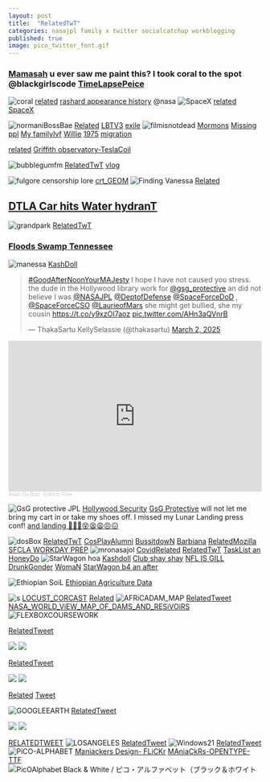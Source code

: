 ```yaml
---
layout: post
title:  "RelatedTwT"
categories: nasajpl family x twitter socialcatchup workblogging 
published: true
image: pico_twitter_font.gif
---
```

### [Mamasah](https://x.com/thakasartu/status/1678932886790066176) u ever saw me paint this? I took coral to the spot @blackgirlscode [TimeLapsePeice](https://youtu.be/7TRStCd7qYU?si=XWNzLoGpCvW_pHqW)
![coral](https://pbs.twimg.com/media/GDmkAeWaYAAjWNN?format=jpg&name=medium)
[related](https://x.com/BubbleGumPop510/status/1745606708825878951) [rashard appearance history](https://x.com/BubbleGumPop510/status/1747698287422169481) 
@nasa 
![SpaceX](https://pbs.twimg.com/media/GB51dVhbEAArSYr?format=jpg&name=large)
[related SpaceX](https://x.com/BubbleGumPop510/status/1737956171343139024)

![normaniBossBae](https://pbs.twimg.com/media/GMmBFBJaYAIwST4?format=jpg&name=large)
[Related](https://x.com/BubbleGumPop510/status/1786101199328116994) [LBTV3](https://x.com/BubbleGumPop510/status/1786839332441203036)
[exile](https://x.com/BubbleGumPop510/status/1736536478648549612)
![filmisnotdead](https://pbs.twimg.com/media/GNQMSxQbwAAJ2-a?format=jpg&name=medium)
 [Mormons](https://x.com/BubbleGumPop510/status/1773101102998737254) [Missing ppl](https://x.com/BubbleGumPop510/status/1760796115648332062) [My family](https://x.com/BubbleGumPop510/status/1760112219894014104)[Ivf](https://x.com/BubbleGumPop510/status/1763004166102974724) [Willie](https://x.com/thakasartu/status/1683772008557867008) [1975](https://x.com/thakasartu/status/1683601862086508544)
[migration](https://x.com/thakasartu/status/1758226971421798775)


[related](https://x.com/BubbleGumPop510/status/1789068613930078682) [Griffith observatory-TeslaCoil](https://x.com/BubbleGumPop510/status/1799177832742195527)


![bubblegumfm](https://pbs.twimg.com/media/GB6TQwzboAAkSzq?format=png&name=900x900)
[RelatedTwT](https://x.com/BubbleGumPop510/status/1737988716965331063) [vlog](https://x.com/thakasartu/status/1699357560305004864)

![fulgore censorship lore](https://pbs.twimg.com/media/F-NAYKXagAAckAT?format=jpg&name=large)
[crt_GEOM](https://x.com/BubbleGumPop510/status/1721290588203684194)
![Finding Vanessa](https://pbs.twimg.com/media/F_k14DCa4AAUgt1?format=jpg&name=medium)
[Related](https://x.com/BubbleGumPop510/status/1727471592530416004)


## [DTLA Car hits Water hydranT](https://x.com/BubbleGumPop510/status/1894982417368199568) 
![grandpark](https://pbs.twimg.com/media/GkxYA7aWIAAtWsp?format=jpg&name=large) [RelatedTwT](https://x.com/BubbleGumPop510/status/1894989032108486902)
### [Floods Swamp Tennessee](https://visibleearth.nasa.gov/images/153957/floods-swamp-tennessee)

![manessa](https://eoimages.gsfc.nasa.gov/images/imagerecords/153000/153957/tennflooding_oli2_20250217_front.jpg)
[KashDoll](https://youtube.com/@kashdoll?si=rCZZXXsbDhHNb4jz)
<blockquote class="twitter-tweet" data-media-max-width="560"><p lang="en" dir="ltr"><a href="https://twitter.com/hashtag/GoodAfterNoonYourMAJesty?src=hash&amp;ref_src=twsrc%5Etfw">#GoodAfterNoonYourMAJesty</a> I hope I have not caused you stress. the dude in the Hollywood library work for <a href="https://twitter.com/gsg_protective?ref_src=twsrc%5Etfw">@gsg_protective</a> an did not believe I was <a href="https://twitter.com/NASAJPL?ref_src=twsrc%5Etfw">@NASAJPL</a> <a href="https://twitter.com/DeptofDefense?ref_src=twsrc%5Etfw">@DeptofDefense</a> <a href="https://twitter.com/SpaceForceDoD?ref_src=twsrc%5Etfw">@SpaceForceDoD</a> , <a href="https://twitter.com/SpaceForceCSO?ref_src=twsrc%5Etfw">@SpaceForceCSO</a> <a href="https://twitter.com/LaurieofMars?ref_src=twsrc%5Etfw">@LaurieofMars</a> she might get bullied, she my cousin <a href="https://t.co/y9xzOI7aoz">https://t.co/y9xzOI7aoz</a> <a href="https://t.co/AHn3aQVnrB">pic.twitter.com/AHn3aQVnrB</a></p>&mdash; ThakaSartu KellySelassie (@thakasartu) <a href="https://twitter.com/thakasartu/status/1895987531591897464?ref_src=twsrc%5Etfw">March 2, 2025</a></blockquote> <script async src="https://platform.twitter.com/widgets.js" charset="utf-8"></script>

<iframe width="100%" height="300" scrolling="no" frameborder="no" allow="autoplay" src="https://w.soundcloud.com/player/?url=https%3A//api.soundcloud.com/tracks/699400234&color=%23ff5500&auto_play=false&hide_related=false&show_comments=true&show_user=true&show_reposts=false&show_teaser=true&visual=true"></iframe><div style="font-size: 10px; color: #cccccc;line-break: anywhere;word-break: normal;overflow: hidden;white-space: nowrap;text-overflow: ellipsis; font-family: Interstate,Lucida Grande,Lucida Sans Unicode,Lucida Sans,Garuda,Verdana,Tahoma,sans-serif;font-weight: 100;"><a href="https://soundcloud.com/asiandabratdoll" title="Asian Da Brat" target="_blank" style="color: #cccccc; text-decoration: none;">Asian Da Brat</a> · <a href="https://soundcloud.com/asiandabratdoll/eskimo-flow" title="Eskimo Flow" target="_blank" style="color: #cccccc; text-decoration: none;">Eskimo Flow</a></div>

![GsG protective JPL](https://pbs.twimg.com/media/Gk_ij6gawAAQPAW?format=jpg&name=large)
[Hollywood Security](https://x.com/thakasartu/status/1895987531591897464) [GsG Protective](https://x.com/thakasartu/status/1895984320499835150) will not let me bring my cart in or take my shoes off. I missed my Lunar Landing press conf! [and landing 😵‍💫🫨😵😫😩😣😖](https://x.com/TheRealBuzz/status/1896123720198180870)

![dosBox](https://pbs.twimg.com/media/GY64pDabsAAYqYn?format=png&name=large)
[RelatedTwT](https://x.com/RicoThaka/status/1841612652948423088) [CosPlayAlumni](https://x.com/RicoThaka/status/1794824272705425855) [BussitdowN](https://x.com/RicoThaka/status/1895624776783364431) [Barbiana](https://x.com/RicoThaka/status/1895623886177513500) [RelatedMozilla](https://x.com/RicoThaka/status/1895606840110764447) [SFCLA WORKDAY PREP](https://x.com/RicoThaka/status/1895532958825816179)
![mronasajol](https://pbs.twimg.com/media/Gk7WlQyWQAAiuGa?format=jpg&name=medium)
[CovidRelated](https://x.com/RicoThaka/status/1863768414822760572)
[RelatedTwT](https://x.com/RicoThaka/status/1895688652795363708) [TaskList an HoneyDo](https://x.com/RicoThaka/status/1895532958825816179)
![StarWagon hoa](https://pbs.twimg.com/media/Gd1vNETbQAAxUE-?format=jpg&name=large)
[Kashdoll](https://x.com/RicoThaka/status/1895911582821155267) [Club shay shay](https://x.com/RicoThaka/status/1895910532546511179) [NFL IS GILL](https://x.com/RicoThaka/status/1895906194914754914) [DrunkGonder](https://x.com/RicoThaka/status/1895832937540792393) [WomaN](https://x.com/RicoThaka/status/1895074614725775400) [StarWagon b4 an after](https://x.com/RicoThaka/status/1895732229458055669)

![Ethiopian SoiL](https://eoimages.gsfc.nasa.gov/images/imagerecords/148000/148314/locustswide_lis_2020170_lrg.jpg)
[Ethiopian Agriculture Data](https://x.com/RicoThaka/status/1895934817398898973)

![s](https://pbs.twimg.com/media/Gk-6m55bQAQYc9b?format=jpg&name=large)
[LOCUST_CORCAST](https://x.com/RicoThaka/status/1895939537702179272) [Related](https://ldas.gsfc.nasa.gov/index.php/fldas/models/forecast)
![AFRiCADAM_MAP](https://pbs.twimg.com/media/Gk--eDhW4AAMx4b?format=jpg&name=large)
[RelatedTweet](https://x.com/RicoThaka/status/1895942758759911709) [NASA_WORLD_ViEW_MAP_OF_DAMS_AND_RESiVOiRS](https://worldview.earthdata.nasa.gov/?v=-161.6212889557715,-49.52070211186326,-18.85628981407666,91.01359391824259&l=Reference_Labels_15m(hidden),Reference_Features_15m(hidden),Coastlines_15m,GRanD_Dams,VIIRS_NOAA21_CorrectedReflectance_TrueColor(hidden),VIIRS_NOAA20_CorrectedReflectance_TrueColor(hidden),VIIRS_SNPP_CorrectedReflectance_TrueColor(hidden),MODIS_Aqua_CorrectedReflectance_TrueColor(hidden),MODIS_Terra_CorrectedReflectance_TrueColor&lg=true&t=2025-03-01-T19%3A41%3A40Z)
![FLEXBOXCOURSEWORK](https://pbs.twimg.com/media/Gk_AWWOWYAA3u21?format=jpg&name=large)

[RelatedTweet](https://x.com/RicoThaka/status/1895945753367101797) 

<div class="tupperware">
<img src="https://pbs.twimg.com/media/Gk9Z1U3XIAAoT-e?format=jpg&name=medium" />
<img src="https://pbs.twimg.com/media/Gk9Z1UMbgAAzlBF?format=jpg&name=medium" />
</div>

[RelatedTweet](https://x.com/RicoThaka/status/1895832937540792393)
<div class="tupperware">
<img src="https://pbs.twimg.com/media/Ghm67NhbgAAIIbq?format=jpg&name=medium" />
<img src="https://pbs.twimg.com/media/Ghm67NhbgAAIIbq?format=jpg&name=medium" />
</div>

[Related](https://x.com/thakasartu/status/1880737684043489628) [Tweet](https://x.com/thakasartu/status/1880739891186958758/photo/1)

![GOOGLEEARTH](https://pbs.twimg.com/media/GiGMVkubgAAduKi?format=jpg&name=large)
[RelatedTweet](https://x.com/thakasartu/status/1882941151805890876)

<div class="tupperware">
<img src="https://pbs.twimg.com/media/GiLimy_bUAAgEKi?format=png&name=small" />
<img src="https://pbs.twimg.com/media/GiLimy_bUAAgEKi?format=png&name=small" />
</div>

[RELATEDTWEET](https://x.com/thakasartu/status/1883317419839791116)
![LOSANGELES](https://pbs.twimg.com/media/GiLmJmCboAI8WE_?format=jpg&name=large)
[RelatedTweet](https://x.com/thakasartu/status/1883321009740353951)
![Windows21](https://pbs.twimg.com/media/GieoGSAWgAA9RxR?format=png&name=medium)
[RelatedTweet](https://x.com/thakasartu/status/1884660723059716238)
![PiCO-ALPHABET](https://mksd.jp/f02.pico.gif)
[Maniackers Design- FLiCKr](https://www.flickr.com/photos/mksd/with/3660452106) [MAniaCkRs-OPENTYPE-TTF](https://mksd.jp/designfont.html)
![PicOAlphabet Black & White / ピコ・アルファベット（ブラック＆ホワイト](https://mksd.jp/pico2.gif)